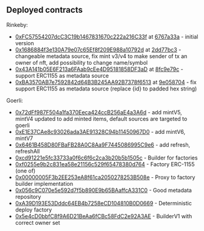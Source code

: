 ## Deployed contracts
Rinkeby:
* [0xFC57554207dcC3C19b1467831670c222a216C33f](https://rinkeby.etherscan.io/address/0xFC57554207dcC3C19b1467831670c222a216C33f) at [6767a33a](https://github.com/1frag/nft-factory-v1/commit/6767a33a6804b52a5c3c2ddcc705b31df6e5f676) - initial version
* [0x1686884f3e130A79e07c65Ef8f209E988a10792d](https://rinkeby.etherscan.io/address/0x1686884f3e130A79e07c65Ef8f209E988a10792d) at [2dd77bc3](https://github.com/1frag/nft-factory-v1/commit/2dd77bc34071a1d3e3dca511d556f8f4e57e833b) - changeable metadata source, fix mint v3/v4 to make sender of tx an owner of nft, add possibility to change name/symbol
* [0x43A141b05E6F213a6FAab9cEe4D95181858DF3aD](https://rinkeby.etherscan.io/address/0x43A141b05E6F213a6FAab9cEe4D95181858DF3aD) at [8fc9e79c](https://github.com/1frag/nft-factory-v1/commit/8fc9e79cba240f197d8d4b5938c7368658199a14) - support ERC1155 as metadata source
* [0xBA3570AB7e7592842d64B3B245AA92B7378f6513](https://rinkeby.etherscan.io/address/0xBA3570AB7e7592842d64B3B245AA92B7378f6513) at [9e058704](https://github.com/1frag/nft-factory-v1/commit/9e058704b22991a0f301fd77cc99002018c0a8fc) - fix support ERC1155 as metadata source (replace {id} to padded hex string)

Goerli:
* [0x72dFf987F504a1fa370Eeca424ccB256aE4a3A6d](https://goerli.etherscan.io/address/0x72dFf987F504a1fa370Eeca424ccB256aE4a3A6d) - add mintV5, mintV4 updated to add minted items, default sources are targeted to goerli
* [0xE1E37CAe8c93026ada3AE91328C94b11450967D0](https://goerli.etherscan.io/address/0xE1E37CAe8c93026ada3AE91328C94b11450967D0) - add mintV6, mintV7
* [0x6461B458D80FBaFB28A0C8Aa9F7445086995C9e6](https://goerli.etherscan.io/address/0x6461B458D80FBaFB28A0C8Aa9F7445086995C9e6) - add refresh, refreshAll
* [0xcd91221e5fc33733a0f6c6f6c2ca3b20b5b1505c](https://goerli.etherscan.io/address/0xcd91221e5fc33733a0f6c6f6c2ca3b20b5b1505c) - Builder for factories
* [0xf0255e9b2c831ea58e21156c529f65478380d764](https://goerli.etherscan.io/address/0xf0255e9b2c831ea58e21156c529f65478380d764) - Factory ERC-1155 (one of)
* [0x00000005F3b2EE253eA8f61ca2050278253B508e](https://goerli.etherscan.io/address/0x00000005F3b2EE253eA8f61ca2050278253B508e) - Proxy to factory builder implementation
* [0x056c9C070e5e592d7f5b890E9b65BAaffcA331C0](https://goerli.etherscan.io/address/0x056c9C070e5e592d7f5b890E9b65BAaffcA331C0) - Good metadata repository
* [0xA39D193E53Dddc64EB4b7258eCD104810B0D0669](https://goerli.etherscan.io/address/0xA39D193E53Dddc64EB4b7258eCD104810B0D0669) - Deterministic deploy factory
* [0x5e4cD0bbfC8f9A6D21BeAa6fCBc58FdC2e92A3AE](https://goerli.etherscan.io/address/0x5e4cD0bbfC8f9A6D21BeAa6fCBc58FdC2e92A3AE) - BuilderV1 with correct owner set
